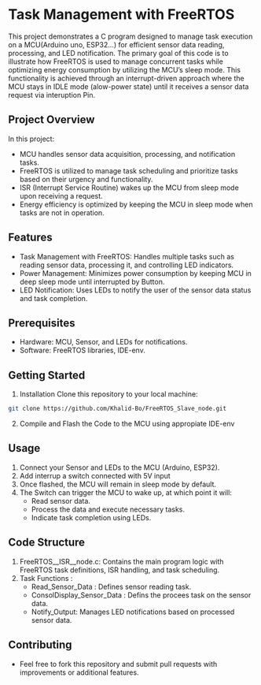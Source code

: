 # Task Management with FreeRTOS
This project demonstrates a C program designed to manage task execution on a MCU(Arduino uno, ESP32...) for efficient sensor data reading, processing, and LED notification. The primary goal of this code is to illustrate how FreeRTOS is used to manage concurrent tasks while optimizing energy consumption by utilizing the MCU’s sleep mode. This functionality is achieved through an interrupt-driven approach where the MCU stays in IDLE mode (alow-power state) until it receives a sensor data request via interuption Pin.

## Project Overview
In this project:
- MCU handles sensor data acquisition, processing, and notification tasks.
- FreeRTOS is utilized to manage task scheduling and prioritize tasks based on their urgency and functionality.
- ISR (Interrupt Service Routine) wakes up the MCU from sleep mode upon receiving a request.
- Energy efficiency is optimized by keeping the MCU in sleep mode when tasks are not in operation.

## Features
- Task Management with FreeRTOS: Handles multiple tasks such as reading sensor data, processing it, and controlling LED indicators.
- Power Management: Minimizes power consumption by keeping MCU in deep sleep mode until interrupted by Button.
- LED Notification: Uses LEDs to notify the user of the sensor data status and task completion.

## Prerequisites
- Hardware: MCU, Sensor, and LEDs for notifications.
- Software: FreeRTOS libraries, IDE-env.
  
## Getting Started
1. Installation
Clone this repository to your local machine:
```bash
git clone https://github.com/Khalid-Bo/FreeRTOS_Slave_node.git
```
2. Compile and Flash the Code to the MCU using appropiate IDE-env

## Usage
1. Connect your Sensor and LEDs to the MCU (Arduino, ESP32).
2. Add interrup a switch connected with 5V input    
3. Once flashed, the MCU will remain in sleep mode by default.
4. The Switch can trigger the MCU to wake up, at which point it will:
   * Read sensor data.
   * Process the data and execute necessary tasks.
   * Indicate task completion using LEDs.

## Code Structure
1. FreeRTOS__ISR__node.c: Contains the main program logic with FreeRTOS task definitions, ISR handling, and task scheduling.
2. Task Functions :
    * Read_Sensor_Data : Defines sensor reading task.
    * ConsolDisplay_Sensor_Data : Defins the procees task on the sensor data.
    * Notify_Output: Manages LED notifications based on processed sensor data.

## Contributing
- Feel free to fork this repository and submit pull requests with improvements or additional features.
